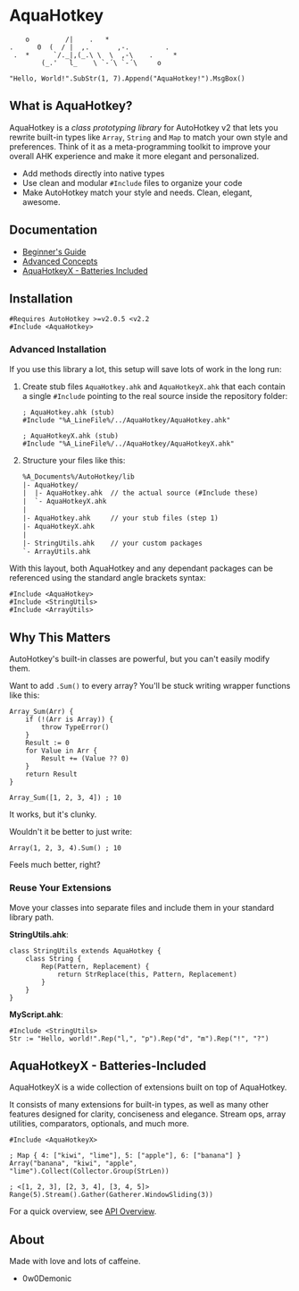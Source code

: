 # AquaHotkey

```
    o         /|    .   *
.      0  (  / |  ,.       ,-.         .
 .  *      `/._|,(_.\ \  \  ,-\    .     *
        (_.'   l_    \ `-´\ `-´\     o
```

```ahk
"Hello, World!".SubStr(1, 7).Append("AquaHotkey!").MsgBox()
```

## What is AquaHotkey?

AquaHotkey is a *class prototyping library* for AutoHotkey v2 that lets you
rewrite built-in types like `Array`, `String` and `Map` to match your own
style and preferences. Think of it as a meta-programming toolkit to improve
your overall AHK experience and make it more elegant and personalized.

- Add methods directly into native types
- Use clean and modular `#Include` files to organize your code
- Make AutoHotkey match your style and needs. Clean, elegant, awesome.

## Documentation

- [Beginner's Guide](./docs/basics.md)
- [Advanced Concepts](./docs/advanced.md)
- [AquaHotkeyX - Batteries Included](#aquahotkeyx---batteries-included)

## Installation

```ahk
#Requires AutoHotkey >=v2.0.5 <v2.2
#Include <AquaHotkey>
```

### Advanced Installation

If you use this library a lot, this setup will save lots of work in the long
run:

1. Create stub files `AquaHotkey.ahk` and `AquaHotkeyX.ahk` that each contain a
   single `#Include` pointing to the real source inside the repository folder:

    ```ahk
    ; AquaHotkey.ahk (stub)
    #Include "%A_LineFile%/../AquaHotkey/AquaHotkey.ahk"
  
    ; AquaHotkeyX.ahk (stub)
    #Include "%A_LineFile%/../AquaHotkey/AquaHotkeyX.ahk"
    ```

2. Structure your files like this:

    ```txt
    %A_Documents%/AutoHotkey/lib
    |- AquaHotkey/
    |  |- AquaHotkey.ahk  // the actual source (#Include these)
    |  `- AquaHotkeyX.ahk
    |
    |- AquaHotkey.ahk     // your stub files (step 1)
    |- AquaHotkeyX.ahk
    |
    |- StringUtils.ahk    // your custom packages
    `- ArrayUtils.ahk
    ```

With this layout, both AquaHotkey and any dependant packages can be referenced
using the standard angle brackets syntax:

```ahk
#Include <AquaHotkey>
#Include <StringUtils>
#Include <ArrayUtils>
```

## Why This Matters

AutoHotkey's built-in classes are powerful, but you can't easily modify them.

Want to add `.Sum()` to every array? You'll be stuck writing wrapper functions
like this:

```ahk
Array_Sum(Arr) {
    if (!(Arr is Array)) {
        throw TypeError()
    }
    Result := 0
    for Value in Arr {
        Result += (Value ?? 0)
    }
    return Result
}

Array_Sum([1, 2, 3, 4]) ; 10
```

It works, but it's clunky.

Wouldn't it be better to just write:

```ahk
Array(1, 2, 3, 4).Sum() ; 10
```

Feels much better, right?

### Reuse Your Extensions

Move your classes into separate files and include them in your standard
library path.

**StringUtils.ahk**:

```ahk
class StringUtils extends AquaHotkey {
    class String {
        Rep(Pattern, Replacement) {
            return StrReplace(this, Pattern, Replacement)
        }
    }
}

```

**MyScript.ahk**:

```ahk
#Include <StringUtils>
Str := "Hello, world!".Rep("l,", "p").Rep("d", "m").Rep("!", "?")
```

## AquaHotkeyX - Batteries-Included

AquaHotkeyX is a wide collection of extensions built on top of AquaHotkey.

It consists of many extensions for built-in types, as well as many other
features designed for clarity, conciseness and elegance. Stream ops,
array utilities, comparators, optionals, and much more.

```ahk
#Include <AquaHotkeyX>

; Map { 4: ["kiwi", "lime"], 5: ["apple"], 6: ["banana"] }
Array("banana", "kiwi", "apple", "lime").Collect(Collector.Group(StrLen))

; <[1, 2, 3], [2, 3, 4], [3, 4, 5]>
Range(5).Stream().Gather(Gatherer.WindowSliding(3))
```

For a quick overview, see [API Overview](./docs/api-overview.md).

## About

Made with love and lots of caffeine.

- 0w0Demonic
